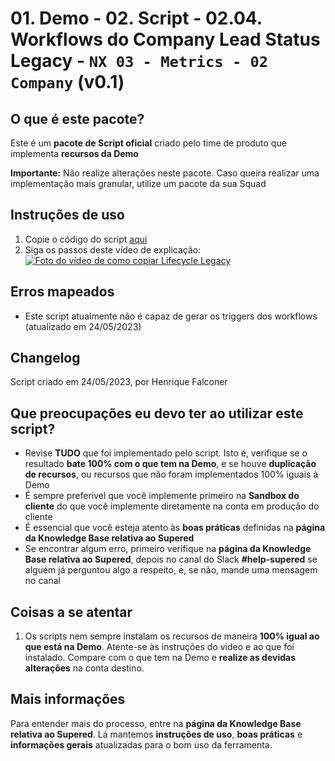 # 01. Demo - 02. Script - 02.04. Workflows do Company Lead Status Legacy - `NX 03 - Metrics - 02 Company` (v0.1)

## O que é este pacote?

Este é um **pacote de Script oficial** criado pelo time de produto que implementa **recursos da Demo**

**Importante:** Não realize alterações neste pacote. Caso queira realizar uma implementação mais granular, utilize um pacote da sua Squad

## Instruções de uso

1. Copie o código do script [aqui](https://raw.githubusercontent.com/nexforce/script-automation/main/hubspot/scripts/automateCompanyLeadStatusLegacyWorkflows.js)
2. Siga os passos deste vídeo de explicação: [![Foto do vídeo de como copiar Lifecycle Legacy](https://github.com/nexforce/script-automation/blob/main/hubspot/images/Foto%20de%20capa%20do%20v%C3%ADdeo%20de%20Lifecycle%20Legacy.png?raw=true)](https://drive.google.com/file/d/1x1IWrFEP_VRr5Ghsb5usHW5vHbozgVl2/view?usp=sharing "Como copiar Lifecycle Legacy")

## Erros mapeados

- Este script atualmente não é capaz de gerar os triggers dos workflows (atualizado em 24/05/2023)

## Changelog

Script criado em 24/05/2023, por Henrique Falconer

## Que preocupações eu devo ter ao utilizar este script?

- Revise **TUDO** que foi implementado pelo script. Isto é, verifique se o resultado **bate 100% com o que tem na Demo**, e se houve **duplicação de recursos**, ou recursos que não foram implementados 100% iguais à Demo
- É sempre preferível que você implemente primeiro na **Sandbox do cliente** do que você implemente diretamente na conta em produção do cliente
- É essencial que você esteja atento às **boas práticas** definidas na **página da Knowledge Base relativa ao Supered**
- Se encontrar algum erro, primeiro verifique na **página da Knowledge Base relativa ao Supered**, depois no canal do Slack **#help-supered** se alguém já perguntou algo a respeito, e, se não, mande uma mensagem no canal

## Coisas a se atentar

1. Os scripts nem sempre instalam os recursos de maneira **100% igual ao que está na Demo**. Atente-se às instruções do vídeo e ao que foi instalado. Compare com o que tem na Demo e **realize as devidas alterações** na conta destino.

## Mais informações

Para entender mais do processo, entre na **página da Knowledge Base relativa ao Supered**. Lá mantemos **instruções de uso**, **boas práticas** e **informações gerais** atualizadas para o bom uso da ferramenta.
